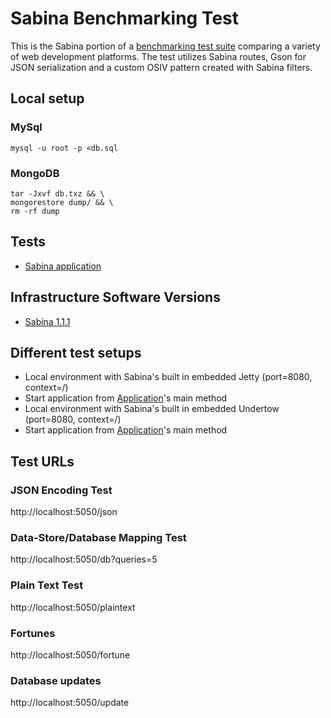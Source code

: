 
# Sabina Benchmarking Test

This is the Sabina portion of a [benchmarking test suite](../) comparing a variety of web
development platforms. The test utilizes Sabina routes, Gson for JSON serialization and a custom
OSIV pattern created with Sabina filters.


## Local setup

### MySql

    mysql -u root -p <db.sql
    
### MongoDB

    tar -Jxvf db.txz && \
    mongorestore dump/ && \
    rm -rf dump
    

## Tests

* [Sabina application](/src/main/java/sabina/benchmark/Application.java)


## Infrastructure Software Versions

* [Sabina 1.1.1](http://there4.co/sabina)


## Different test setups

* Local environment with Sabina's built in embedded Jetty (port=8080, context=/)
 * Start application from [Application](/src/main/java/sabina/benchmark/Application.java)'s main method
* Local environment with Sabina's built in embedded Undertow (port=8080, context=/)
 * Start application from [Application](/src/main/java/sabina/benchmark/Application.java)'s main method


## Test URLs

### JSON Encoding Test

http://localhost:5050/json

### Data-Store/Database Mapping Test

http://localhost:5050/db?queries=5

### Plain Text Test

http://localhost:5050/plaintext

### Fortunes

http://localhost:5050/fortune

### Database updates

http://localhost:5050/update

